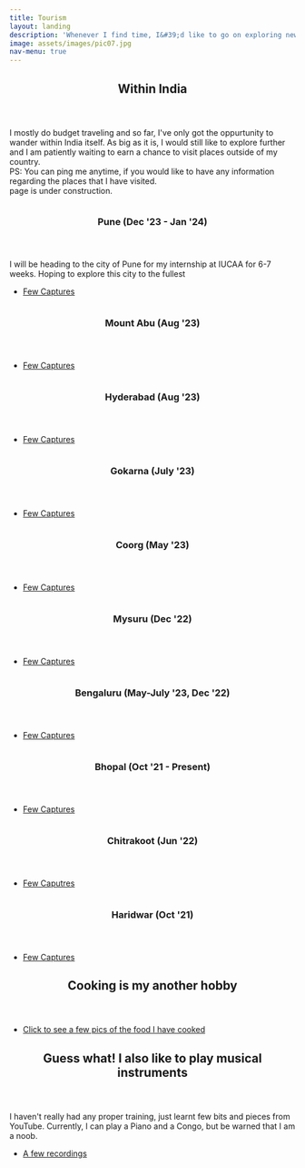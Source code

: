 ```yaml
---
title: Tourism
layout: landing
description: 'Whenever I find time, I&#39;d like to go on exploring new places and people. Below you can find few pics of all the places that I have visited so far (PS: these are the only places for which have pictures)'
image: assets/images/pic07.jpg
nav-menu: true
---
```


<!-- Main -->
<div id="main">

<!-- One -->
<section id="one">
	<div class="inner">
		<header class="major">
			<h2>Within India</h2>
		</header>
		<p>I mostly do budget traveling and so far, I&#39;ve only got the oppurtunity to wander within India itself. As big as it is, I would still like to explore further and I am patiently waiting to earn a chance to visit places outside of my country. <br/> PS: You can ping me anytime, if you would like to have any information regarding the places that I have visited. <br /> page is under construction. </p>
	</div>
</section>

<!-- Two -->
<section id="two" class="spotlights">
	<section>
			<img src="{% link assets/images/pic08.jpg %}" alt="" data-position="center center" />
		<div class="content">
			<div class="inner">
				<header class="major">
					<h3>Pune (Dec '23 - Jan '24)</h3>
				</header>
				<p>I will be heading to the city of Pune for my internship at IUCAA for 6-7 weeks. Hoping to explore this city to the fullest</p>
				<ul class="actions">
					<li><a href="generic.html" class="button">Few Captures</a></li>
				</ul>
			</div>
		</div>
	</section>
	<section>
			<img src="{% link assets/images/pic09.jpg %}" alt="" data-position="top center" />
		<div class="content">
			<div class="inner">
				<header class="major">
					<h3>Mount Abu (Aug '23)</h3>
				</header>
				<p></p>
				<ul class="actions">
					<li><a href="generic.html" class="button">Few Captures</a></li>
				</ul>
			</div>
		</div>
	</section>
	<section>
			<img src="{% link assets/images/pic09.jpg %}" alt="" data-position="top center" />
		<div class="content">
			<div class="inner">
				<header class="major">
					<h3>Hyderabad (Aug '23)</h3>
				</header>
				<p></p>
				<ul class="actions">
					<li><a href="generic.html" class="button">Few Captures</a></li>
				</ul>
			</div>
		</div>
	</section>
	<section>
			<img src="{% link assets/images/pic09.jpg %}" alt="" data-position="top center" />
		<div class="content">
			<div class="inner">
				<header class="major">
					<h3>Gokarna (July '23)</h3>
				</header>
				<p></p>
				<ul class="actions">
					<li><a href="generic.html" class="button">Few Captures</a></li>
				</ul>
			</div>
		</div>
	</section>
	<section>
			<img src="{% link assets/images/pic08.jpg %}" alt="" data-position="center center" />
		<div class="content">
			<div class="inner">
				<header class="major">
					<h3>Coorg (May '23)</h3>
				</header>
				<p></p>
				<ul class="actions">
					<li><a href="generic.html" class="button">Few Captures</a></li>
				</ul>
			</div>
		</div>
	</section>
	<section>
			<img src="{% link assets/images/pic09.jpg %}" alt="" data-position="top center" />
		<div class="content">
			<div class="inner">
				<header class="major">
					<h3>Mysuru (Dec '22)</h3>
				</header>
				<p></p>
				<ul class="actions">
					<li><a href="generic.html" class="button">Few Captures</a></li>
				</ul>
			</div>
		</div>
	</section>
	<section>
			<img src="{% link assets/images/pic08.jpg %}" alt="" data-position="center center" />
		<div class="content">
			<div class="inner">
				<header class="major">
					<h3>Bengaluru (May-July '23, Dec '22)</h3>
				</header>
				<p></p>
				<ul class="actions">
					<li><a href="generic.html" class="button">Few Captures</a></li>
				</ul>
			</div>
		</div>
	</section>
	<section>
			<img src="{% link assets/images/pic09.jpg %}" alt="" data-position="top center" />
		<div class="content">
			<div class="inner">
				<header class="major">
					<h3>Bhopal (Oct '21 - Present)</h3>
				</header>
				<p></p>
				<ul class="actions">
					<li><a href="generic.html" class="button">Few Captures</a></li>
				</ul>
			</div>
		</div>
	</section>
	<section>
			<img src="{% link assets/images/pic08.jpg %}" alt="" data-position="center center" />
		<div class="content">
			<div class="inner">
				<header class="major">
					<h3>Chitrakoot (Jun '22)</h3>
				</header>
				<p></p>
				<ul class="actions">
					<li><a href="generic.html" class="button">Few Caputres</a></li>
				</ul>
			</div>
		</div>
	</section>
	<section>
			<img src="{% link assets/images/pic09.jpg %}" alt="" data-position="top center" />
		<div class="content">
			<div class="inner">
				<header class="major">
					<h3>Haridwar (Oct '21)</h3>
				</header>
				<p></p>
				<ul class="actions">
					<li><a href="generic.html" class="button">Few Captures</a></li>
				</ul>
			</div>
		</div>
	</section>
</section>

<!-- Three -->
<section id="three">
	<div class="inner">
		<header class="major">
			<h2>Cooking is my another hobby</h2>
		</header>
		<p></p>
		<ul class="actions">
			<li><a href="generic.html" class="button next">Click to see a few pics of the food I have cooked</a></li>
		</ul>
	</div>
</section>

<!-- Three -->
<section id="three">
	<div class="inner">
		<header class="major">
			<h2>Guess what! I also like to play musical instruments</h2>
		</header>
		<p>I haven't really had any proper training, just learnt few bits and pieces from YouTube. Currently, I can play a Piano and a Congo, but be warned that I am a noob.</p>
		<ul class="actions">
			<li><a href="generic.html" class="button next">A few recordings</a></li>
		</ul>
	</div>
</section>

</div>

